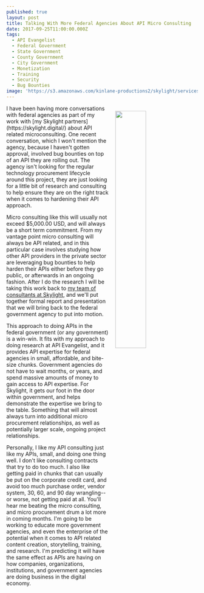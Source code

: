 ```yaml
---
published: true
layout: post
title: Talking With More Federal Agencies About API Micro Consulting
date: 2017-09-25T11:00:00.000Z
tags:
  - API Evangelist
  - Federal Government
  - State Government
  - County Government
  - City Government
  - Monetization
  - Training
  - Security
  - Bug Bounties
image: 'https://s3.amazonaws.com/kinlane-productions2/skylight/services-infographic.png'
---
```

<p><a href="https://skylight.digital/"><img src="https://s3.amazonaws.com/kinlane-productions2/skylight/services-infographic.png" align="right" width="40%" style="padding: 15px;" /></a></p>I have been having more conversations with federal agencies as part of my work with [my Skylight partners](https://skylight.digital/) about API related microconsulting. One recent conversation, which I won't mention the agency, because I haven't gotten approval, involved bug bounties on top of an API they are rolling out. The agency isn't looking for the regular technology procurement lifecycle around this project, they are just looking for a little bit of research and consulting to help ensure they are on the right track when it comes to hardening their API approach.

Micro consulting like this will usually not exceed $5,000.00 USD, and will always be a short term commitment. From my vantage point micro consulting will always be API related, and in this particular case involves studying how other API providers in the private sector are leveraging bug bounties to help harden their APIs either before they go public, or afterwards in an ongoing fashion. After I do the research I will be taking this work back to [my team of consultants at Skylight](https://skylight.digital/), and we'll put together formal report and presentation that we will bring back to the federal government agency to put into motion.

This approach to doing APIs in the federal government (or any government) is a win-win. It fits with my approach to doing research at API Evangelist, and it provides API expertise for federal agencies in small, affordable, and bite-size chunks. Government agencies do not have to wait months, or years, and spend massive amounts of money to gain access to API expertise. For Skylight, it gets our foot in the door within government, and helps demonstrate the expertise we bring to the table. Something that will almost always turn into additional micro procurement relationships, as well as potentially larger scale, ongoing project relationships.

Personally, I like my API consulting just like my APIs, small, and doing one thing well. I don't like consulting contracts that try to do too much. I also like getting paid in chunks that can usually be put on the corporate credit card, and avoid too much purchase order, vendor system, 30, 60, and 90 day wrangling--or worse, not getting paid at all. You'll hear me beating the micro consulting, and micro procurement drum a lot more in coming months. I'm going to be working to educate more government agencies, and even the enterprise of the potential when it comes to API related content creation, storytelling, training, and research. I'm predicting it will have the same effect as APIs are having on how companies, organizations, institutions, and government agencies are doing business in the digital economy.
